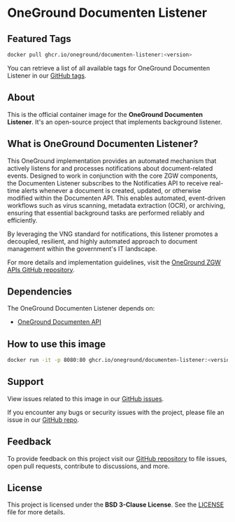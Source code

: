 # OneGround Documenten Listener

## Featured Tags

 ```bash
 docker pull ghcr.io/oneground/documenten-listener:<version>
 ```

You can retrieve a list of all available tags for OneGround Documenten Listener in our [GitHub tags](https://github.com/OneGround/ZGW-APIs/tags).

## About

This is the official container image for the **OneGround Documenten Listener**. It's an open-source project that implements background listener.

## What is OneGround Documenten Listener?

This OneGround implementation provides an automated mechanism that actively listens for and processes notifications about document-related events. Designed to work in conjunction with the core ZGW components, the Documenten Listener subscribes to the Notificaties API to receive real-time alerts whenever a document is created, updated, or otherwise modified within the Documenten API. This enables automated, event-driven workflows such as virus scanning, metadata extraction (OCR), or archiving, ensuring that essential background tasks are performed reliably and efficiently.

By leveraging the VNG standard for notifications, this listener promotes a decoupled, resilient, and highly automated approach to document management within the government's IT landscape.

For more details and implementation guidelines, visit the [OneGround ZGW APIs GitHub repository](https://github.com/OneGround/ZGW-APIs).

## Dependencies

The OneGround Documenten Listener depends on:

- [OneGround Documenten API](https://github.com/OneGround/ZGW-APIs/pkgs/container/documenten-api)

## How to use this image

```bash
docker run -it -p 8080:80 ghcr.io/oneground/documenten-listener:<version>
```

## Support

View issues related to this image in our [GitHub issues](https://github.com/OneGround/ZGW-APIs/issues).

If you encounter any bugs or security issues with the project, please file an issue in our [GitHub repo](https://github.com/OneGround/ZGW-APIs/issues/new/choose).

## Feedback

To provide feedback on this project visit our [GitHub repository](https://github.com/OneGround/ZGW-APIs) to file issues, open pull requests, contribute to discussions, and more.

## License

This project is licensed under the **BSD 3-Clause License**. See the [LICENSE](https://github.com/OneGround/ZGW-APIs/blob/main/LICENSE) file for more details.
